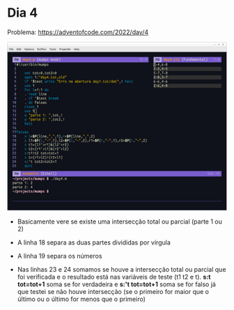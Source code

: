 # Dia 4

Problema: https://adventofcode.com/2022/day/4

![](images/day4.png)

- Basicamente vere se existe uma intersecção total ou parcial (parte 1 ou 2)

- A linha 18 separa as duas partes divididas por vírgula

- A linha 19 separa os números

- Nas linhas 23 e 24 somamos se houve a intersecção total ou parcial que foi verificada e o resultado está nas variáveis de teste (t1 t2 e t). **s:t tot=tot+1** soma se for verdadeira e **s:'t tot=tot+1** soma se for falso já que testei se não houve intersecção (se o primeiro for maior que o último ou o último for menos que o primeiro)
